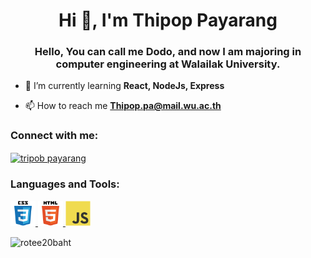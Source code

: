 <h1 align="center">Hi 👋, I'm Thipop Payarang</h1>
<h3 align="center">Hello, You can call me Dodo, and now I am majoring in computer engineering at Walailak University.</h3>

- 🌱 I’m currently learning **React, NodeJs, Express**

- 📫 How to reach me **Thipop.pa@mail.wu.ac.th**

<h3 align="left">Connect with me:</h3>
<p align="left">
<a href="https://fb.com/tripob payarang" target="blank"><img align="center" src="https://raw.githubusercontent.com/rahuldkjain/github-profile-readme-generator/master/src/images/icons/Social/facebook.svg" alt="tripob payarang" height="30" width="40" /></a>
</p>

<h3 align="left">Languages and Tools:</h3>
<p align="left"> <a href="https://www.w3schools.com/css/" target="_blank" rel="noreferrer"> <img src="https://raw.githubusercontent.com/devicons/devicon/master/icons/css3/css3-original-wordmark.svg" alt="css3" width="40" height="40"/> </a> <a href="https://www.w3.org/html/" target="_blank" rel="noreferrer"> <img src="https://raw.githubusercontent.com/devicons/devicon/master/icons/html5/html5-original-wordmark.svg" alt="html5" width="40" height="40"/> </a> <a href="https://developer.mozilla.org/en-US/docs/Web/JavaScript" target="_blank" rel="noreferrer"> <img src="https://raw.githubusercontent.com/devicons/devicon/master/icons/javascript/javascript-original.svg" alt="javascript" width="40" height="40"/> </a> </p>

<p><img align="center" src="https://github-readme-stats-sigma-five.vercel.app/api/top-langs?username=rotee20baht&show_icons=true&locale=en&layout=compact&theme=react" alt="rotee20baht" /></p>
